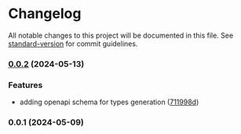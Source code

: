 # Changelog

All notable changes to this project will be documented in this file. See [standard-version](https://github.com/conventional-changelog/standard-version) for commit guidelines.

### [0.0.2](https://github.com/dohyper/schemas.hyper/compare/v0.0.1...v0.0.2) (2024-05-13)


### Features

* adding openapi schema for types generation ([711998d](https://github.com/dohyper/schemas.hyper/commit/711998d9236aff1ecc3f216749e2c20cd44aa4ae))

### 0.0.1 (2024-05-09)
